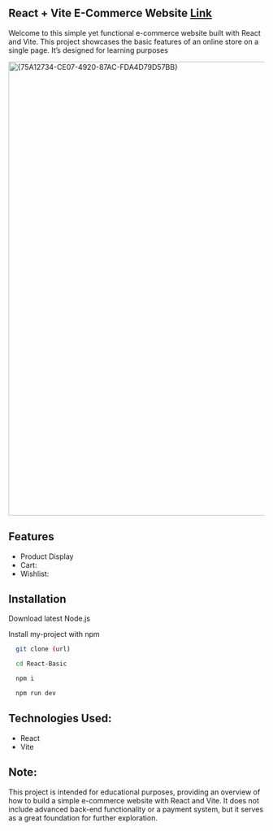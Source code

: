 
## React + Vite E-Commerce Website <a href="https://react.ajfafoods.com/"> Link </a>

Welcome to this simple yet functional e-commerce website built with React and Vite. This project showcases the basic features of an online store on a single page. It’s designed for learning purposes

<img width="894" alt="{75A12734-CE07-4920-87AC-FDA4D79D57BB}" src="https://github.com/user-attachments/assets/87831b8c-969b-4b9f-ac8e-9d303ec37562">


## Features


- Product Display
- Cart:
- Wishlist: 

## Installation

Download latest Node.js 

Install my-project with npm

```bash
  git clone (url)
```
```bash
  cd React-Basic
```
```bash
  npm i
```
```bash
  npm run dev
```



## Technologies Used:

- React 
- Vite

## Note:

This project is intended for educational purposes, providing an overview of how to build a simple e-commerce website with React and Vite. It does not include advanced back-end functionality or a payment system, but it serves as a great foundation for further exploration.
